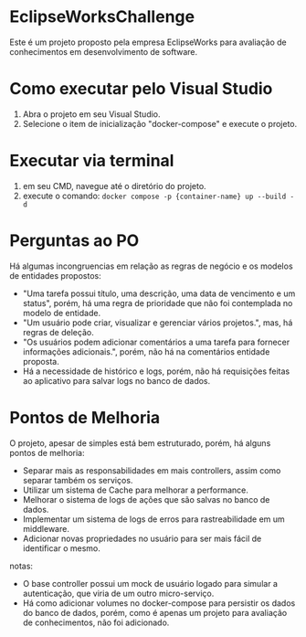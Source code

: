 # EclipseWorksChallenge

Este é um projeto proposto pela empresa EclipseWorks para avaliação de conhecimentos em desenvolvimento de software.

# Como executar pelo Visual Studio

1. Abra o projeto em seu Visual Studio.
2. Selecione o item de inicialização "docker-compose" e execute o projeto.

# Executar via terminal

1. em seu CMD, navegue até o diretório do projeto.
2. execute o comando: `docker compose -p {container-name} up --build -d`

# Perguntas ao PO

Há algumas incongruencias em relação as regras de negócio e os modelos de entidades propostos:
- "Uma tarefa possui título, uma descrição, uma data de vencimento e um status", porém, há uma regra de prioridade que não foi contemplada no modelo de entidade.
- "Um usuário pode criar, visualizar e gerenciar vários projetos.", mas, há regras de deleção.
- "Os usuários podem adicionar comentários a uma tarefa para fornecer informações adicionais.", porém, não há na comentários entidade proposta.
- Há a necessidade de histórico e logs, porém, não há requisições feitas ao aplicativo para salvar logs no banco de dados.

# Pontos de Melhoria

O projeto, apesar de simples está bem estruturado, porém, há alguns pontos de melhoria:
- Separar mais as responsabilidades em mais controllers, assim como separar também os serviços.
- Utilizar um sistema de Cache para melhorar a performance.
- Melhorar o sistema de logs de ações que são salvas no banco de dados.
- Implementar um sistema de logs de erros para rastreabilidade em um middleware.
- Adicionar novas propriedades no usuário para ser mais fácil de identificar o mesmo.

notas: 
- O base controller possui um mock de usuário logado para simular a autenticação, que viria de um outro micro-serviço.
- Há como adicionar volumes no docker-compose para persistir os dados do banco de dados, porém, como é apenas um projeto para avaliação de conhecimentos, não foi adicionado.


